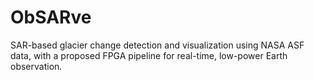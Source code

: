 # ObSARve
SAR-based glacier change detection and visualization using NASA ASF data, with a proposed FPGA pipeline for real-time, low-power Earth observation.
